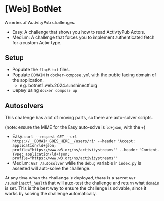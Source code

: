 # \[Web] BotNet

A series of ActivityPub challenges.

- Easy: A challenge that shows you how to read ActivityPub Actors.
- Medium: A challenge that forces you to implement authenticated fetch for a custom Actor type.

## Setup
- Populate the `flag#.txt` files.
- Populate `DOMAIN` in `docker-compose.yml` with the public facing domain of the application.
    - e.g. botnet1.web.2024.sunshinectf.org
- Deploy using `docker compose up`

## Autosolvers

This challenge has a lot of moving parts, so there are auto-solver scripts.

(note: ensure the MIME for the Easy auto-solve is `ld+json`, with the +)

- Easy: `curl --request GET --url https://__DOMAIN_GOES_HERE__/users/rin --header 'Accept: application/ld+json; profile="https://www.w3.org/ns/activitystreams"' --header 'Content-Type: application/ld+json; profile="https://www.w3.org/ns/activitystreams"'`
- Medium: `GET /autosolver` while the `debug` variable in `index.py` is asserted will auto-solve the challenge.

At any time when the challenge is deployed, there is a secret `GET /sunshinectf_health` that will auto-test the challenge and return what `domain` is set. This is the best way to ensure the challenge is solvable, since it works by solving the challenge automatically.
